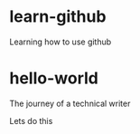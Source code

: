 # learn-github

Learning how to use github

# hello-world

The journey of a technical writer

Lets do this

